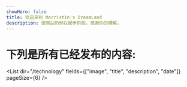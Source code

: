 ```yaml
---
showHero: false
title: 欢迎来到 Morristin's DreamLand
description: 该网站仍然在起步阶段。感谢你的理解。
---
```


# 下列是所有已经发布的内容:

<List 
  dir="/technology"
  fields={["image", "title", "description", "date"]}
  pageSize={6}
/>
